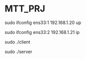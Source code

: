 # MTT_PRJ

sudo ifconfig ens33:1 192.168.1.20 up

sudo ifconfig ens33:2 192.168.1.21 ip


sudo ./client

sudo ./server
